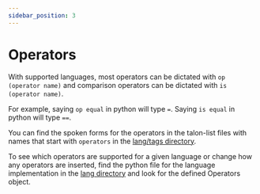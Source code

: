 ```yaml
---
sidebar_position: 3
---
```


# Operators

With supported languages, most operators can be dictated with `op (operator name)` and comparison operators can be dictated with `is (operator name)`.

For example, saying `op equal` in python will type `=`. Saying `is equal` in python will type `==`.

You can find the spoken forms for the operators in the talon-list files with names that start with `operators` in the [lang/tags directory](https://github.com/talonhub/community/tree/main/lang/tags).

To see which operators are supported for a given language or change how any operators are inserted, find the python file for the language implementation in the [lang directory](https://github.com/talonhub/community/tree/main/lang) and look for the defined Operators object.
